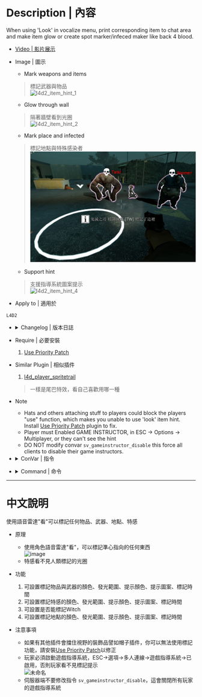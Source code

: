 # Description | 內容
When using 'Look' in vocalize menu, print corresponding item to chat area and make item glow or create spot marker/infeced maker like back 4 blood.

* [Video | 影片展示](https://youtu.be/YkMDgmmoyts)

* Image | 圖示
	* Mark weapons and items
    > 標記武器與物品
	<br/>![l4d2_item_hint_1](image/l4d2_item_hint_1.jpg)
	* Glow through wall
    > 隔著牆壁看到光圈
	<br/>![l4d2_item_hint_2](image/l4d2_item_hint_2.jpg)
	* Mark place and infected
    > 標記地點與特殊感染者
	<br/>![l4d2_item_hint_3](image/l4d2_item_hint_3.jpg)
	* Support hint
    > 支援指導系統圖案提示
	<br/>![l4d2_item_hint_4](image/l4d2_item_hint_4.jpg)

* Apply to | 適用於
```
L4D2
```

* <details><summary>Changelog | 版本日誌</summary>

	* v2.3 (2022-10-02)
        * [AlliedModders Post](https://forums.alliedmods.net/showpost.php?p=2765332&postcount=30)
        * Add all gun weapons, melee weapons, minigun, ammo and items.
        * Add cooldown.
        * Add Item Glow, everyone can see the item through wall.
        * Add sound.
        * Fixes custom vocalizers that uses SmartLook with capitals.
        * Add Spot Marker, using 'Look' in vocalize menu to mark the area.
        * Add Infected Marker, using 'Look' in vocalize menu to mark the infected.
        * Add Instructor hint, display instructor hint on Spot Marker/Item Hint
        * Marker priority: Infected maker > Item hint > Spot marker

	* v0.2
	    * [Original Post by fdxx](https://forums.alliedmods.net/showthread.php?t=333669)
</details>

* Require | 必要安裝
	1. [Use Priority Patch](https://forums.alliedmods.net/showthread.php?t=327511)

* Similar Plugin | 相似插件
	1. [l4d_player_spritetrail](/Plugin_插件/Fun_娛樂/l4d_player_spritetrail)
	> 一樣是尾巴特效，看自己喜歡用哪一種

* Note
	* Hats and others attaching stuff to players could block the players "use" function, which makes you unable to use 'look' item hint. Install [Use Priority Patch](https://forums.alliedmods.net/showthread.php?t=327511) plugin to fix.
	* Player must Enabled GAME INSTRUCTOR, in ESC -> Options -> Multiplayer, or they can't see the hint
    * DO NOT modify convar ```sv_gameinstructor_disable``` this force all clients to disable their game instructors.

* <details><summary>ConVar | 指令</summary>

	* cfg/sourcemod/l4d2_item_hint.cfg
	```php
    // ---Item Hint---
    // Cold Down Time in seconds a player can use 'Look' Item Hint again.
    l4d2_item_hint_cooldown_time "1.0"

    // How close can a player use 'Look' item hint.
    l4d2_item_hint_use_range "150"

    // Item Hint Sound. (relative to to sound/, Empty = OFF)
    l4d2_item_hint_use_sound "buttons/blip1.wav"

    // Changes how Item Hint displays. (0: Disable, 1:In chat, 2: In Hint Box, 3: In center text)
    l4d2_item_hint_announce_type "1"

    // Item Glow Time.
    l4d2_item_hint_glow_timer "10.0"

    // Item Glow Range.
    l4d2_item_hint_glow_range "800"

    // Item Glow Color, Three values between 0-255 separated by spaces. (Empty = Disable Item Glow)
    l4d2_item_hint_glow_color "0 255 255"

    // If 1, Create instructor hint on marked item.
    l4d2_item_instructorhint_enable "1"

    // Instructor hint color on marked item.
    l4d2_item_instructorhint_color "0 255 255"

    //Instructor icon name on marked item. (For more icons: https://developer.valvesoftware.com/wiki/Env_instructor_hint)
    l4d2_item_instructorhint_icon "icon_interact"
        
    // ---Spot Marker---
    // Cold Down Time in seconds a player can use 'Look' Spot Marker again.
    l4d2_spot_marker_cooldown_time "2.5"

    // How far away can a player use 'Look' Spot Marker.
    l4d2_spot_marker_use_range "1800"

    // Spot Marker Sound. (relative to to sound/, Empty = OFF)
    l4d2_spot_marker_use_sound "buttons/blip1.wav"

    // Spot Marker Duration.
    l4d2_spot_marker_duration "10.0"

    // Spot Marker Glow Color, Three values between 0-255 separated by spaces. (Empty = Disable Spot Marker)
    l4d2_spot_marker_color "200 200 200"

    // Spot Marker Sprite model. (Empty=Disable)
    l4d2_spot_marker_sprite_model "materials/vgui/icon_arrow_down.vmt"

    // If 1, Create instructor hint on Spot Marker.
    l4d2_spot_marker_instructorhint_enable "1"

    // Instructor hint color on Spot Marker.
    l4d2_spot_marker_instructorhint_color "200 200 200"

    // Instructor icon name on Spot Marker.
    l4d2_spot_marker_instructorhint_icon "icon_info"
        
    // ---Infected Marker---
    // Cold Down Time in seconds a player can use 'Look' Infected Marker again.
    l4d2_infected_marker_cooldown_time "0.25"

    // How far away can a player use 'Look' Infected Marker.
    l4d2_infected_marker_use_range "1800"

    // Infected Marker Sound. (relative to to sound/, Empty = OFF)
    l4d2_infected_marker_use_sound "items/suitchargeok1.wav"

    // Changes how infected marker hint displays. (0: Disable, 1:In chat, 2: In Hint Box, 3: In center text)
    l4d2_infected_marker_announce_type "1"

    // Infected Marker Glow Time.
    l4d2_infected_marker_glow_timer "10.0"

    // Infected Marker Glow Rang
    l4d2_infected_marker_glow_range "2500"

    // Infected Marker Glow Color, Three values between 0-255 separated by spaces. (Empty = Disable Infected Marker)
    l4d2_infected_marker_glow_color "255 120 203"

    // If 1, Enable 'Look' Infected Marker on witch.
    l4d2_infected_marker_witch_enable "1"
	```
</details>

* <details><summary>Command | 命令</summary>

	None
</details>

- - - -
# 中文說明
使用語音雷達"看"可以標記任何物品、武器、地點、特感

* 原理
	* 使用角色語音雷達"看"，可以標記準心指向的任何東西
    <br/>![image](https://user-images.githubusercontent.com/12229810/203991725-dcccd931-3079-4a32-a560-796da31c44d4.png)
    * 特感看不見人類標記的光圈

* 功能
	1. 可設置標記物品與武器的顏色、發光範圍、提示顏色、提示圖案、標記時間
	2. 可設置標記特感的顏色、發光範圍、提示顏色、提示圖案、標記時間
	3. 可設置是否能標記Witch
	4. 可設置標記地點的顏色、發光範圍、提示顏色、提示圖案、標記時間

* 注意事項
	* 如果有其他插件會擋住視野的裝飾品譬如帽子插件，你可以無法使用標記功能，請安裝[Use Priority Patch](https://forums.alliedmods.net/showthread.php?t=327511)以修正
	* 玩家必須啟動遊戲指導系統，ESC->選項->多人連線->遊戲指導系統->已啟用，否則玩家看不見標記提示
    <br/>![未命名](https://user-images.githubusercontent.com/12229810/203991469-2b7dcba2-d70b-47ac-aed1-a18442c6d2de.jpg)
    * 伺服器端不要修改指令 ```sv_gameinstructor_disable```，這會關閉所有玩家的遊戲指導系統